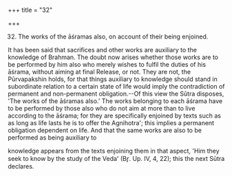 +++
title = "32"

+++


32. The works of the āśramas also, on account of their being enjoined.

It has been said that sacrifices and other works are auxiliary to the knowledge of Brahman. The doubt now arises whether those works are to be performed by him also who merely wishes to fulfil the duties of his āśrama, without aiming at final Release, or not. They are not, the Pūrvapakshin holds, for that things auxiliary to knowledge should stand in subordinate relation to a certain state of life would imply the contradiction of permanent and non-permanent obligation.--Of this view the Sūtra disposes, 'The works of the āśramas also.' The works belonging to each āśrama have to be performed by those also who do not aim at more than to live according to the āśrama; for they are specifically enjoined by texts such as as long as life lasts he is to offer the Agnihotra'; this implies a permanent obligation dependent on life. And that the same works are also to be performed as being auxiliary to

knowledge appears from the texts enjoining them in that aspect, 'Him they seek to know by the study of the Veda' (Br̥. Up. IV, 4, 22); this the next Sūtra declares.

